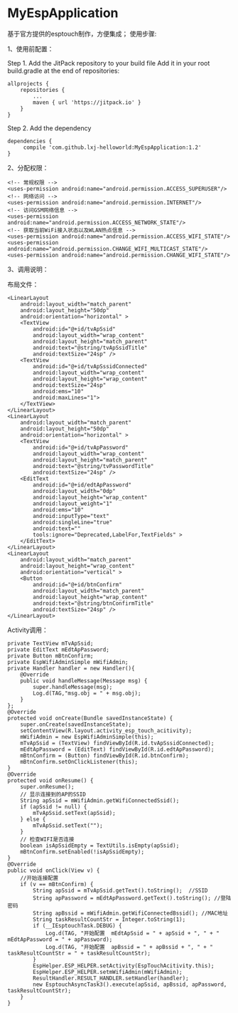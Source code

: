 # MyEspApplication
基于官方提供的esptouch制作，方便集成；
使用步骤:

1、使用前配置：

Step 1. Add the JitPack repository to your build file
Add it in your root build.gradle at the end of repositories:


	allprojects {
		repositories {
			...
			maven { url 'https://jitpack.io' }
		}
	}
	

Step 2. Add the dependency

    dependencies {
         compile 'com.github.lxj-helloworld:MyEspApplication:1.2'  
    }


2、分配权限：

    <!-- 常规权限 -->
    <uses-permission android:name="android.permission.ACCESS_SUPERUSER"/>
    <!-- 网络访问 -->
    <uses-permission android:name="android.permission.INTERNET"/>
    <!-- 访问GSM网络信息 -->
    <uses-permission android:name="android.permission.ACCESS_NETWORK_STATE"/>
    <!-- 获取当前WiFi接入状态以及WLAN热点信息 -->
    <uses-permission android:name="android.permission.ACCESS_WIFI_STATE"/>
    <uses-permission android:name="android.permission.CHANGE_WIFI_MULTICAST_STATE"/>
    <uses-permission android:name="android.permission.CHANGE_WIFI_STATE"/>
    

3、调用说明：

布局文件：


    <LinearLayout
        android:layout_width="match_parent"
        android:layout_height="50dp"
        android:orientation="horizontal" >
        <TextView
            android:id="@+id/tvApSsid"
            android:layout_width="wrap_content"
            android:layout_height="match_parent"
            android:text="@string/tvApSsidTitle"
            android:textSize="24sp" />
        <TextView
            android:id="@+id/tvApSssidConnected"
            android:layout_width="wrap_content"
            android:layout_height="wrap_content"
            android:textSize="24sp"
            android:ems="10"
            android:maxLines="1">
        </TextView>
    </LinearLayout>
    <LinearLayout
        android:layout_width="match_parent"
        android:layout_height="50dp"
        android:orientation="horizontal" >
        <TextView
            android:id="@+id/tvApPassword"
            android:layout_width="wrap_content"
            android:layout_height="match_parent"
            android:text="@string/tvPasswordTitle"
            android:textSize="24sp" />
        <EditText
            android:id="@+id/edtApPassword"
            android:layout_width="0dp"
            android:layout_height="wrap_content"
            android:layout_weight="1"
            android:ems="10"
            android:inputType="text"
            android:singleLine="true"
            android:text=""
            tools:ignore="Deprecated,LabelFor,TextFields" >
        </EditText>
    </LinearLayout>
    <LinearLayout
        android:layout_width="match_parent"
        android:layout_height="wrap_content"
        android:orientation="vertical" >
        <Button
            android:id="@+id/btnConfirm"
            android:layout_width="match_parent"
            android:layout_height="wrap_content"
            android:text="@string/btnConfirmTitle"
            android:textSize="24sp" />
    </LinearLayout>




Activity调用：

    private TextView mTvApSsid;
    private EditText mEdtApPassword;
    private Button mBtnConfirm;
    private EspWifiAdminSimple mWifiAdmin;
    private Handler handler = new Handler(){
        @Override
        public void handleMessage(Message msg) {
            super.handleMessage(msg);
            Log.d(TAG,"msg.obj = " + msg.obj);
        }
    };
    @Override
    protected void onCreate(Bundle savedInstanceState) {
        super.onCreate(savedInstanceState);
        setContentView(R.layout.activity_esp_touch_acitivity);
        mWifiAdmin = new EspWifiAdminSimple(this);
        mTvApSsid = (TextView) findViewById(R.id.tvApSssidConnected);
        mEdtApPassword = (EditText) findViewById(R.id.edtApPassword);
        mBtnConfirm = (Button) findViewById(R.id.btnConfirm);
        mBtnConfirm.setOnClickListener(this);
    }
    @Override
    protected void onResume() {
        super.onResume();
        // 显示连接到的AP的SSID
        String apSsid = mWifiAdmin.getWifiConnectedSsid();
        if (apSsid != null) {
            mTvApSsid.setText(apSsid);
        } else {
            mTvApSsid.setText("");
        }
        // 检查WIFI是否连接
        boolean isApSsidEmpty = TextUtils.isEmpty(apSsid);
        mBtnConfirm.setEnabled(!isApSsidEmpty);
    }
    @Override
    public void onClick(View v) {
        //开始连接配置
        if (v == mBtnConfirm) {
            String apSsid = mTvApSsid.getText().toString();  //SSID
            String apPassword = mEdtApPassword.getText().toString(); //登陆密码
            String apBssid = mWifiAdmin.getWifiConnectedBssid(); //MAC地址
            String taskResultCountStr = Integer.toString(1);
            if (__IEsptouchTask.DEBUG) {
                Log.d(TAG, "开始配置  mEdtApSsid = " + apSsid + ", " + " mEdtApPassword = " + apPassword);
                Log.d(TAG, "开始配置  apBssid = " + apBssid + ", " + " taskResultCountStr = " + taskResultCountStr);
            }
            EspHelper.ESP_HELPER.setActivity(EspTouchAcitivity.this);
            EspHelper.ESP_HELPER.setmWifiAdmin(mWifiAdmin);
            ResultHandler.RESULT_HANDLER.setHandler(handler);
            new EsptouchAsyncTask3().execute(apSsid, apBssid, apPassword, taskResultCountStr);
        }
    }



